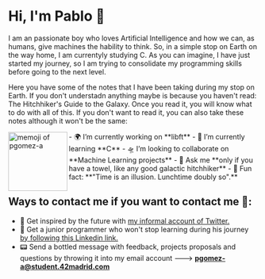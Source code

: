 # Hi, I'm Pablo 👋

<!--
**pgomez-a/pgomez-a** is a ✨ _special_ ✨ repository because its `README.md` (this file) appears on your GitHub profile. -->
I am an passionate boy who loves Artificial Intelligence and how we can, as humans, give machines the hability to think. So, in a simple stop on Earth on the way home, I am currentyly studying C. As you can imagine, I have just started my journey, so I am trying to consolidate my programming skills before going to the next level.

Here you have some of the notes that I have been taking during my stop on Earth. If you don't understadn anything maybe is because you haven't read: The Hitchhiker's Guide to the Galaxy. Once you read it, you will know what to do with all of this. If you don't want to read it, you can also take these notes although it won't be the same:

<img width="119" alt="memoji of pgomez-a" align= "left" src="https://user-images.githubusercontent.com/74931024/106330802-2b80d280-6284-11eb-8dec-9ea8a85c6b19.png">
- 🌍  I’m currently working on **libft**
- 🔭 I’m currently learning **C**
- 🛸 I’m looking to collaborate on **Machine Learning projects**
- 🧬 Ask me **only if you have a towel, like any good galactic hitchhiker**
- 🚀 Fun fact: **"Time is an illusion. Lunchtime doubly so".**

## Ways to contact me if you want to contact me 🤯:
- 👾 Get inspired by the future with <a href="https://twitter.com/future_musk"> my informal account of Twitter.</a>
- 🧠 Get a junior programmer who won't stop learning during his journey <a href="https://www.linkedin.com/in/pgomez-a/"> by following this Linkedin link.</a>
- 📟 Send a bottled message with feedback, projects proposals and questions by throwing it into my email account ---> **pgomez-a@student.42madrid.com**

